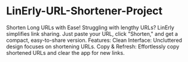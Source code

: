 # LinErly-URL-Shortener-Project
Shorten Long URLs with Ease!  Struggling with lengthy URLs? LinErly simplifies link sharing. Just paste your URL, click "Shorten," and get a compact, easy-to-share version.  Features:  Clean Interface: Uncluttered design focuses on shortening URLs. Copy &amp; Refresh: Effortlessly copy shortened URLs and clear the app for new links.
